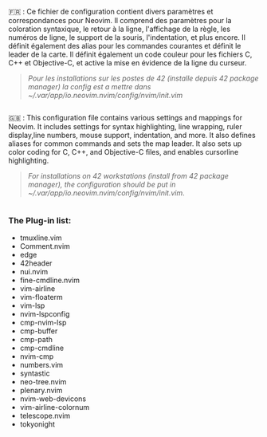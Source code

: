 🇫🇷 : Ce fichier de configuration contient divers paramètres et correspondances pour Neovim. Il comprend des paramètres pour la coloration syntaxique, le retour à la ligne, l'affichage de la règle, les numéros de ligne, le support de la souris, l'indentation, et plus encore. Il définit également des alias pour les commandes courantes et définit le leader de la carte. Il définit également un code couleur pour les fichiers C, C++ et Objective-C, et active la mise en évidence de la ligne du curseur. 
> *Pour les installations sur les postes de 42 (installe depuis 42 package manager) la config est a mettre dans ~/.var/app/io.neovim.nvim/config/nvim/init.vim*

![]()

🇬🇧 : This configuration file contains various settings and mappings for Neovim. It includes settings for syntax highlighting, line wrapping, ruler display,line numbers, mouse support, indentation, and more. It also defines aliases for common commands and sets the map leader. It also sets up color coding for C, C++, and Objective-C files, and enables cursorline highlighting. 
> *For installations on 42 workstations (install from 42 package manager), the configuration should be put in ~/.var/app/io.neovim.nvim/config/nvim/init.vim*.

![]()

### The Plug-in list:
- tmuxline.vim
- Comment.nvim
- edge
- 42header
- nui.nvim
- fine-cmdline.nvim
- vim-airline
- vim-floaterm
- vim-lsp
- nvim-lspconfig
- cmp-nvim-lsp
- cmp-buffer
- cmp-path
- cmp-cmdline
- nvim-cmp
- numbers.vim
- syntastic
- neo-tree.nvim
- plenary.nvim
- nvim-web-devicons
- vim-airline-colornum
- telescope.nvim
- tokyonight
